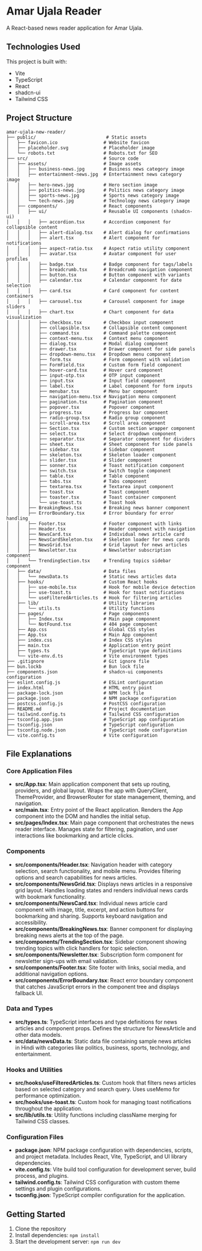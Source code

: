 # Amar Ujala Reader

A React-based news reader application for Amar Ujala.

## Technologies Used

This project is built with:

- Vite
- TypeScript
- React
- shadcn-ui
- Tailwind CSS

## Project Structure

```
amar-ujala-new-reader/
├── public/                          # Static assets
│   ├── favicon.ico                 # Website favicon
│   ├── placeholder.svg             # Placeholder image
│   └── robots.txt                  # Robots.txt for SEO
├── src/                            # Source code
│   ├── assets/                     # Image assets
│   │   ├── business-news.jpg       # Business news category image
│   │   ├── entertainment-news.jpg  # Entertainment news category image
│   │   ├── hero-news.jpg           # Hero section image
│   │   ├── politics-news.jpg       # Politics news category image
│   │   ├── sports-news.jpg         # Sports news category image
│   │   └── tech-news.jpg           # Technology news category image
│   ├── components/                 # React components
│   │   ├── ui/                     # Reusable UI components (shadcn-ui)
│   │   │   ├── accordion.tsx       # Accordion component for collapsible content
│   │   │   ├── alert-dialog.tsx    # Alert dialog for confirmations
│   │   │   ├── alert.tsx           # Alert component for notifications
│   │   │   ├── aspect-ratio.tsx    # Aspect ratio utility component
│   │   │   ├── avatar.tsx          # Avatar component for user profiles
│   │   │   ├── badge.tsx           # Badge component for tags/labels
│   │   │   ├── breadcrumb.tsx      # Breadcrumb navigation component
│   │   │   ├── button.tsx          # Button component with variants
│   │   │   ├── calendar.tsx        # Calendar component for date selection
│   │   │   ├── card.tsx            # Card component for content containers
│   │   │   ├── carousel.tsx        # Carousel component for image sliders
│   │   │   ├── chart.tsx           # Chart component for data visualization
│   │   │   ├── checkbox.tsx        # Checkbox input component
│   │   │   ├── collapsible.tsx     # Collapsible content component
│   │   │   ├── command.tsx         # Command palette component
│   │   │   ├── context-menu.tsx    # Context menu component
│   │   │   ├── dialog.tsx          # Modal dialog component
│   │   │   ├── drawer.tsx          # Drawer component for side panels
│   │   │   ├── dropdown-menu.tsx   # Dropdown menu component
│   │   │   ├── form.tsx            # Form component with validation
│   │   │   ├── FormField.tsx       # Custom form field component
│   │   │   ├── hover-card.tsx      # Hover card component
│   │   │   ├── input-otp.tsx       # OTP input component
│   │   │   ├── input.tsx           # Input field component
│   │   │   ├── label.tsx           # Label component for form inputs
│   │   │   ├── menubar.tsx         # Menu bar component
│   │   │   ├── navigation-menu.tsx # Navigation menu component
│   │   │   ├── pagination.tsx      # Pagination component
│   │   │   ├── popover.tsx         # Popover component
│   │   │   ├── progress.tsx        # Progress bar component
│   │   │   ├── radio-group.tsx     # Radio group component
│   │   │   ├── scroll-area.tsx     # Scroll area component
│   │   │   ├── Section.tsx         # Custom section wrapper component
│   │   │   ├── select.tsx          # Select dropdown component
│   │   │   ├── separator.tsx       # Separator component for dividers
│   │   │   ├── sheet.tsx           # Sheet component for side panels
│   │   │   ├── sidebar.tsx         # Sidebar component
│   │   │   ├── skeleton.tsx        # Skeleton loader component
│   │   │   ├── slider.tsx          # Slider component
│   │   │   ├── sonner.tsx          # Toast notification component
│   │   │   ├── switch.tsx          # Switch toggle component
│   │   │   ├── table.tsx           # Table component
│   │   │   ├── tabs.tsx            # Tabs component
│   │   │   ├── textarea.tsx        # Textarea input component
│   │   │   ├── toast.tsx           # Toast component
│   │   │   ├── toaster.tsx         # Toast container component
│   │   │   └── use-toast.ts        # Toast hook
│   │   ├── BreakingNews.tsx        # Breaking news banner component
│   │   ├── ErrorBoundary.tsx       # Error boundary for error handling
│   │   ├── Footer.tsx              # Footer component with links
│   │   ├── Header.tsx              # Header component with navigation
│   │   ├── NewsCard.tsx            # Individual news article card
│   │   ├── NewsCardSkeleton.tsx    # Skeleton loader for news cards
│   │   ├── NewsGrid.tsx            # Grid layout for news articles
│   │   ├── Newsletter.tsx          # Newsletter subscription component
│   │   └── TrendingSection.tsx     # Trending topics sidebar component
│   ├── data/                       # Data files
│   │   └── newsData.ts             # Static news articles data
│   ├── hooks/                      # Custom React hooks
│   │   ├── use-mobile.tsx          # Hook for mobile device detection
│   │   ├── use-toast.ts            # Hook for toast notifications
│   │   └── useFilteredArticles.ts  # Hook for filtering articles
│   ├── lib/                        # Utility libraries
│   │   └── utils.ts                # Utility functions
│   ├── pages/                      # Page components
│   │   ├── Index.tsx               # Main page component
│   │   └── NotFound.tsx            # 404 page component
│   ├── App.css                     # Global CSS styles
│   ├── App.tsx                     # Main App component
│   ├── index.css                   # Index CSS styles
│   ├── main.tsx                    # Application entry point
│   ├── types.ts                    # TypeScript type definitions
│   └── vite-env.d.ts               # Vite environment types
├── .gitignore                      # Git ignore file
├── bun.lockb                       # Bun lock file
├── components.json                 # shadcn-ui components configuration
├── eslint.config.js                # ESLint configuration
├── index.html                      # HTML entry point
├── package-lock.json               # NPM lock file
├── package.json                    # NPM package configuration
├── postcss.config.js               # PostCSS configuration
├── README.md                       # Project documentation
├── tailwind.config.ts              # Tailwind CSS configuration
├── tsconfig.app.json               # TypeScript app configuration
├── tsconfig.json                   # TypeScript configuration
├── tsconfig.node.json              # TypeScript node configuration
└── vite.config.ts                  # Vite configuration
```

## File Explanations

### Core Application Files
- **src/App.tsx**: Main application component that sets up routing, providers, and global layout. Wraps the app with QueryClient, ThemeProvider, and BrowserRouter for state management, theming, and navigation.
- **src/main.tsx**: Entry point of the React application. Renders the App component into the DOM and handles the initial setup.
- **src/pages/Index.tsx**: Main page component that orchestrates the news reader interface. Manages state for filtering, pagination, and user interactions like bookmarking and article clicks.

### Components
- **src/components/Header.tsx**: Navigation header with category selection, search functionality, and mobile menu. Provides filtering options and search capabilities for news articles.
- **src/components/NewsGrid.tsx**: Displays news articles in a responsive grid layout. Handles loading states and renders individual news cards with bookmark functionality.
- **src/components/NewsCard.tsx**: Individual news article card component with image, title, excerpt, and action buttons for bookmarking and sharing. Supports keyboard navigation and accessibility.
- **src/components/BreakingNews.tsx**: Banner component for displaying breaking news alerts at the top of the page.
- **src/components/TrendingSection.tsx**: Sidebar component showing trending topics with click handlers for topic selection.
- **src/components/Newsletter.tsx**: Subscription form component for newsletter sign-ups with email validation.
- **src/components/Footer.tsx**: Site footer with links, social media, and additional navigation options.
- **src/components/ErrorBoundary.tsx**: React error boundary component that catches JavaScript errors in the component tree and displays fallback UI.

### Data and Types
- **src/types.ts**: TypeScript interfaces and type definitions for news articles and component props. Defines the structure for NewsArticle and other data models.
- **src/data/newsData.ts**: Static data file containing sample news articles in Hindi with categories like politics, business, sports, technology, and entertainment.

### Hooks and Utilities
- **src/hooks/useFilteredArticles.ts**: Custom hook that filters news articles based on selected category and search query. Uses useMemo for performance optimization.
- **src/hooks/use-toast.ts**: Custom hook for managing toast notifications throughout the application.
- **src/lib/utils.ts**: Utility functions including className merging for Tailwind CSS classes.

### Configuration Files
- **package.json**: NPM package configuration with dependencies, scripts, and project metadata. Includes React, Vite, TypeScript, and UI library dependencies.
- **vite.config.ts**: Vite build tool configuration for development server, build process, and plugins.
- **tailwind.config.ts**: Tailwind CSS configuration with custom theme settings and plugin configurations.
- **tsconfig.json**: TypeScript compiler configuration for the application.

## Getting Started

1. Clone the repository
2. Install dependencies: `npm install`
3. Start the development server: `npm run dev`